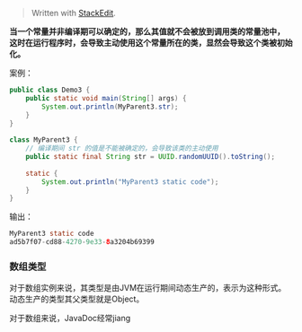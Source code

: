 


> Written with [StackEdit](https://stackedit.io/).

**当一个常量并非编译期可以确定的，那么其值就不会被放到调用类的常量池中，
这时在运行程序时，会导致主动使用这个常量所在的类，显然会导致这个类被初始化。**

案例：
```java
public class Demo3 {  
    public static void main(String[] args) {  
        System.out.println(MyParent3.str);  
    }  
}  
  
class MyParent3 {  
	// 编译期间 str 的值是不能被确定的，会导致该类的主动使用
    public static final String str = UUID.randomUUID().toString();  
  
    static {  
        System.out.println("MyParent3 static code");  
    }  
}
```

输出：

```java
MyParent3 static code
ad5b7f07-cd88-4270-9e33-8a3204b69399
```

### 数组类型
对于数组实例来说，其类型是由JVM在运行期间动态生产的，表示为这种形式。
动态生产的类型其父类型就是Object。

对于数组来说，JavaDoc经常jiang
<!--stackedit_data:
eyJoaXN0b3J5IjpbLTE3NjUxNTExNDEsNTEyNTM3MzYzXX0=
-->